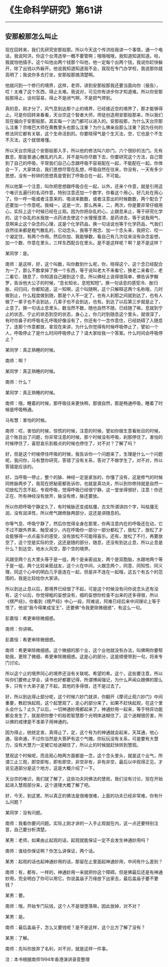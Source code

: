 # 《生命科学研究》第61讲

------

## 安那般那怎么叫止

现在回转来，我们先研究安那般那。所以今天这个传洪给我讲一个事情，通一个电话，我说阿洪，你这个台湾选举一概不要管啊；哦哦哦哦，我知道知道知道。哈，我就怕他插手。这个叫他出两个钱那个叫他，他一定每个出两个钱，我说你赶快躲开，除了出钱以外躲开。他说我知道知道我不会，我现在专门办学校，我说那你就高明了；我说你多去打坐，安那般那搞清楚啊。

他就问到一个修行的境界，这样，老师，讲到安那般那我还要当面向你（报告），哎！太难了这个东西，得止太难。我说对，可见你有进步你才知道难。所以你安那般那得止，谈何容易，得止不是闭气啊，不是把气停到。

真的息，刚才分了，风气息到达那个止的境界，已经接近空的境界了，那才能够得止。可是你回转来看看，天台宗这个智者大师，师徒创造用安那般那来，所以我们现在偏向于安那般那，其实每一个法门都可以进入的。安那般那，为什么天台宗那么注重？宗喀巴大师在黄教里头也那么注重？为什么佛亲自那么注重？因为任何的修法同它都有关联，这个生命活到的。你要晓得气是个生灭法，空，它也是个不生不灭法，这个就很难懂。

所以天台宗用这个安那般那入手，所以他的修法叫六妙门，六个很妙的法门。先有数息，那是普通心散乱的凡夫，并不是叫你尽数下去，你要研究这个方法，自己管到了自己的呼吸，平常我们自己心念跟呼吸不容易配在一起，不能配在一起。你体会一下，大家体会，我们思想尽管在乱想，呼吸自然在往来，你没有，一天有多少思想，没有一秒钟的思想真是管到了呼吸合在一起，不可能。

所以他第一个注意，叫你把思想跟呼吸合在一起，以外，还来个作意，就是引用这个唯识五遍行的名词作意，特别注意还加一个数字，你看这个用心，好几处在用心了。你一呼一吸或者注意来的、吸进来数数，或者注意出的时候数数，两个配合了还要加一个作意呢。我喊一，这是一次，那么再来，二，两次，你是要非常仔细用心，实际上这个时候已经在止观。因为你把杂乱的心，止跟息来止，等于研究化学的，这个杂乱的水我放一点药进去使这个水慢慢澄清，是药进去，等于说我用气、息啊来止这个杂念的心理，这是个化学药品，换一句话说也等于化学药品，气我们自然往来都是粗气散乱的，它动念头，我等于用念、加一个念头来，我把它、哎一个凝定住，有两个作用。然后你加、我能够数，看自己有几次往来没有杂念妄想，加一个数、作意在里头，三样东西配合在里头。是不是这样呢？啊？是不是这样？

某同学：是。

南师：是这样，好，这个叫数，叫你数到什么呢，你，晓得这个，这个念已经配合为一了，那么不数拿掉了换一个东西，等于说叫老大不来看它，换老二来看它，老二看它、随息了，你知道自己跟到这个息。所以佛经上说得很简单，佛告诉罗睺罗，告诉他大公子的时候，“息长知长，息短知短”。换一句话息的感受冷、胀归胀、闷归闷，你都知道，这一知啊，这个叫随啊，这个只解释这两个名称哦，几时做到止，什么程度做到随，那是个人不一定了。也有人刹那之间就到达了，也有人做了一辈子也不会到达，几辈子也不会到达，也有。到达了以后第三步就是止了，止息了。换一句话止息里头，数当然不数，随也自然不随，已经随了嘛，息就到宁止的状态，宁止的状态到空的状态，身心上，你几时到随息这个里头，就很深了，有时你鼻子的呼吸毛孔呼吸好像没有了，你还有个一念作意住，已经妨碍了入随息了。连那个作意都放，拿现在来讲，为什么你觉得有时候呼吸停止了，譬如一个人，呼吸停止了是什么时间呼吸停止了？请大家给我一个答案。什么时间会呼吸停止？

某同学：真正熟睡的时候。

南师：啊？

某同学：真正熟睡的时候。

南师：什么？

某同学：真正熟睡的时候。

南师：哦，睡着的时候，那呼吸往来更快啊，那很自然，那是畅通呼吸，睡着了时候是呼吸畅通。

马有慧：害怕的时候。

南师：哎，害怕的时候，惊慌的时候，注意的时候，譬如你做生意看账目的时候，这个账目出了问题，你非常注意的时候，那个时候没有呼吸，刹那停住了。害怕的时候停住了，喜怒哀乐到极点的时候也停住了，对不对？了解了吗？

好，但是这个时候停住呼吸的时候，我告诉你一个问题来了，生理是什么一个问题呢，我问你，马有慧你研究，答错了没有关系，答对了不做学生了。对不对，所以答错是应该的。

好，当呼吸一停止，整个的脉、神经一定是紧张的，你懂了没有，这是修气的时候同修脉两步了，我现在把秘密都告诉你，也就是真功夫，所以到你修持就是自然一切放松万念不起，专观呼吸，觉得呼吸已经很宁静，这一堂坐得很好，注意！你还正在、所有神经没有放开，脉没有修，脉还要放。

所以你把呼吸宁静定久了，有时候脉还变成枯僵，古文所谓讲四个字，叫枯僵无润，没有润泽性，所以修气跟修脉两部分，这还是讲随息的。

你等气息、呼吸宁静了，然后你觉得全身在那里，你再注意内在的呼吸还在动，它不过不跟外界来、触受减少，内在呼吸你一部分一部分都松了，放松了，放松了才会能够得一点点喜乐的感受，没有放松不可能得喜乐。还有，放松了不行，再要放空了，这个空是实际的空，这还是随的部分，随息，还没有到达止息，所以止息是什么？到达空，地水火风空，那个空的境界。

风跟空两个五大里头等于是一组，两个是亲密战友，两个是双胞胎，水跟地两个等于是一组，两个比较亲密战友，这个火在中间，火跟念两个，同意、同知性、同义理，同这个心中的明白几乎是连在一起，但是并不连在一起哦，这五个有五个的范围的，我是比较给你大家讲。

所以到达止息以后，那境界已经很了不起，可是这个时候没有问你说念头还有没有，这个以后，你觉得粗的妄想没有，细的妄想你检查不出来的还多得很，所以《楞严经》，你看到《楞严经》中心一段，阿难说，阿难已经后来中间理论上等于悟了，他说“我今得果成宝王”，还要佛“令我更除微细惑”，有这么一句。

彭嘉恒：希更审除微细惑。

南师：你讲嘛。

彭嘉恒：希更审除微细惑。

南师：希更审除微细惑。这个微细的那个业，这个业他就没有办法，叫佛啊你要帮助我，更除了微细、希更审除微细惑。这是心的部分，这是顺便带到一句，将来专门讨论。

所以这个止的境界同心的境界还没有关联呢。希望的希。这个，这些要注意，所以叫你们要修止学会，读书也好都要记得，所谓博闻强记，为什么声闻众跟佛的那么多，只有十大弟子是了不起，其他的多得很，还不是过去了。

好，所以到达得止部分呢，这个时候六妙门就讲，你翻开《摩诃止观六妙门》中间重要，教赶快起观，这个起慧观了，走心的部分来了。如果不赶快起观，在这个里头会什么？止久了以后，一切神通妙用都起来了，神通妙用一起来，等于特异功能都会发生了，就是把你整个的般若智慧那个光明体迷糊住了，这个迷糊很厉害，所以佛的戒律是不准弟子用神通的。

因为得止，统统定发，真得止了，定，这个有为的神通就会起来，天耳通，他心通，宿命通，不过你当然是大菩萨有这个气魄，你玩玩没有关系，可是要有大慧力，没有大慧力一定被它给迷糊住了，所以止的时候就赶快转到慧观。

慧观这个时候呢，而且观心物两方面都是一念，这个念头里头，就是这个业气，所谓三止三观，即空即有，即有即空，非空非有，非有非空，最后以中观得正见，才说见道部分是这个地方，这是大概介绍了一下。

天台宗的唯识，我们就了解了，这些功夫同佛法的慧观，我们没有讨论，现在开始起进入慧观部分来，这个道理大概了解了吧。

好，今天，到这里。所以真正的佛法是很难很难，上面的功夫已经非常难，你有什么问题？

某同学：没有问题。

南师：我看你要问问题。实际上刚才讲的一入手止观就在内，这一点还要特别注意，自己要分析清楚。

某男：老师，如果由止起观的话，起观就能保证一定不会发生神通妙用吗？

南师：谁给你保证啊？你怎么讲保证，两个话。

某男：起观的话也起神通妙用的话，那留在止里面起神通妙用，中间有什么差别？

南师：有，都有，一样的，神通妙用一来就把你这个障碍。但是佛最后还是有神通妙用，完全明白了你可以用它。你说盖庙子万缘放下出家去，最后盖庙子要不要钱？

某男：要。

南师：哦，开始专门玩钱，这个人不是很堕落嘛，因此放掉，对不对？

某男：是。

南师：最后盖庙子，怎么又要钱呢？是不是这样，这个比方了解了没有？

某男：了解。

南师：先叫你放弃了名利，对不对，就是这样一件事。

注：本书根据南师1994年香港演讲录音整理

